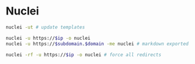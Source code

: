 # Nuclei

```bash
nuclei -ut # update templates
```

```bash
nuclei -u https://$ip -o nuclei
nuclei -u https://$subdomain.$domain -me nuclei # markdown exported
```

```bash
nuclei -rf -u https://$ip -o nuclei # force all redirects
```